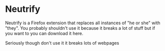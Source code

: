 # Neutrify

Neutrify is a Firefox extension that replaces all instances of "he or she" with "they". You probably shouldn't use it because it breaks a lot of stuff but if you want to you can download it here.

Seriously though don't use it it breaks lots of webpages